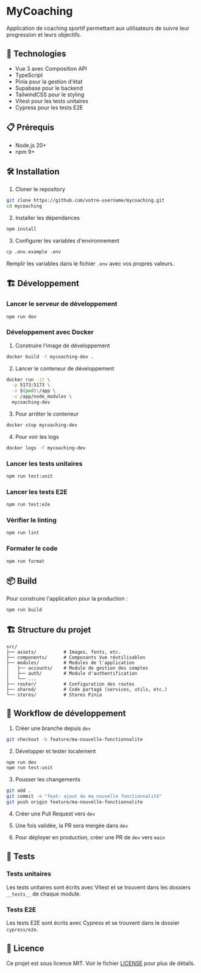 # MyCoaching

Application de coaching sportif permettant aux utilisateurs de suivre leur progression et leurs objectifs.

## 🚀 Technologies

- Vue 3 avec Composition API
- TypeScript
- Pinia pour la gestion d'état
- Supabase pour le backend
- TailwindCSS pour le styling
- Vitest pour les tests unitaires
- Cypress pour les tests E2E

## 📋 Prérequis

- Node.js 20+
- npm 9+

## 🛠 Installation

1. Cloner le repository

```bash
git clone https://github.com/votre-username/mycoaching.git
cd mycoaching
```

2. Installer les dépendances

```bash
npm install
```

3. Configurer les variables d'environnement

```bash
cp .env.example .env
```

Remplir les variables dans le fichier `.env` avec vos propres valeurs.

## 🏗 Développement

### Lancer le serveur de développement

```bash
npm run dev
```

### Développement avec Docker

1. Construire l'image de développement

```bash
docker build -t mycoaching-dev .
```

2. Lancer le conteneur de développement

```bash
docker run -it \
  -p 5173:5173 \
  -v $(pwd):/app \
  -v /app/node_modules \
  mycoaching-dev
```

3. Pour arrêter le conteneur

```bash
docker stop mycoaching-dev
```

4. Pour voir les logs

```bash
docker logs -f mycoaching-dev
```

### Lancer les tests unitaires

```bash
npm run test:unit
```

### Lancer les tests E2E

```bash
npm run test:e2e
```

### Vérifier le linting

```bash
npm run lint
```

### Formater le code

```bash
npm run format
```

## 📦 Build

Pour construire l'application pour la production :

```bash
npm run build
```

## 🏗 Structure du projet

```
src/
├── assets/          # Images, fonts, etc.
├── components/      # Composants Vue réutilisables
├── modules/         # Modules de l'application
│   ├── accounts/    # Module de gestion des comptes
│   ├── auth/        # Module d'authentification
│   └── ...
├── router/          # Configuration des routes
├── shared/          # Code partagé (services, utils, etc.)
└── stores/          # Stores Pinia
```

## 🔄 Workflow de développement

1. Créer une branche depuis `dev`

```bash
git checkout -b feature/ma-nouvelle-fonctionnalite
```

2. Développer et tester localement

```bash
npm run dev
npm run test:unit
```

3. Pousser les changements

```bash
git add .
git commit -m "feat: ajout de ma nouvelle fonctionnalité"
git push origin feature/ma-nouvelle-fonctionnalite
```

4. Créer une Pull Request vers `dev`

5. Une fois validée, la PR sera mergée dans `dev`

6. Pour déployer en production, créer une PR de `dev` vers `main`

## 🧪 Tests

### Tests unitaires

Les tests unitaires sont écrits avec Vitest et se trouvent dans les dossiers `__tests__` de chaque module.

### Tests E2E

Les tests E2E sont écrits avec Cypress et se trouvent dans le dossier `cypress/e2e`.

## 📄 Licence

Ce projet est sous licence MIT. Voir le fichier [LICENSE](LICENSE) pour plus de détails.
